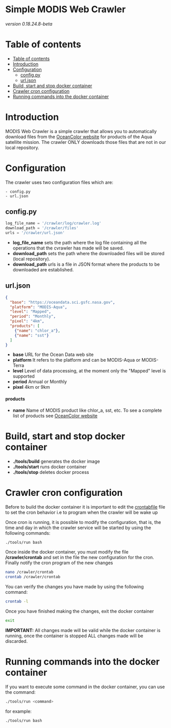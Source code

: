 # Simple MODIS Web Crawler
###### version 0.18.24.8-beta

Table of contents
=================

<!--ts-->
   * [Table of contents](#table-of-contents)
   * [Introduction](#introduction)
   * [Configuration](#configuration)
      * [config.py](#config.py)
      * [url.json](#url.json)
   * [Build, start and stop docker container](#tests)
   * [Crawler cron configuration](#dependency)
   * [Running commands into the docker container](#dependency)
<!--te-->


Introduction
============

MODIS Web Crawler is a simple crawler that allows you to automatically download files from the [OceanColor website](https://oceancolor.gsfc.nasa.gov/) for products of the Aqua satellite mission. The crawler ONLY downloads those files that are not in our local repository.

Configuration
=============

The crawler uses two configuration files which are:

```
- config.py
- url.json
```

config.py
---------

```python
log_file_name = '/crawler/log/crawler.log'
download_path = '/crawler/files'
urls = '/crawler/url.json'
```
- **log_file_name** sets the path where the log file containing all the operations that the cvrawler has made will be saved.
- **download_path** sets the path where the downloaded files will be stored (local repository).
- **download_path** urls is a file in JSON format where the products to be downloaded are established.

url.json
--------

```json
{
  "base": "https://oceandata.sci.gsfc.nasa.gov",
  "platform": "MODIS-Aqua",
  "level": "Mapped",
  "period": "Monthly",
  "pixel": "4km",
  "products": [
    {"name": "chlor_a"},
    {"name": "sst"}
  ]
}
```

- **base** URL for the Ocean Data web site
- **platform** It refers to the platform and can be MODIS-Aqua or MODIS-Terra
- **level** Level of data processing, at the moment only the "Mapped" level is supported
- **period** Annual or Monthly
- **pixel** 4km or 9km

#### products
- **name** Name of MODIS product like chlor_a, sst, etc. To see a complete list of products see [OceanColor website](https://oceancolor.gsfc.nasa.gov/)

Build, start and stop docker container
======================================

- **./tools/build** generates the docker image
- **./tools/start** runs docker container
- **./tools/stop** deletes docker process

Crawler cron configuration
==========================

Before to build the docker container it is important to edit the [crontabfile](crontabfile) file to set the cron behavior i.e to program when the crawler will be wake up

Once cron is running, it is possible to modify the configuration, that is, the time and day in which the crawler service will be started by using  the following commands:

```bash
./tools/run bash
```

Once inside the docker container, you must modify the file **/crawler/crontab** and set in the file the new configuration for the cron. Finally notify the cron program of the new changes

```bash
nano /crawler/crontab
crontab /crawler/crontab
```

You can verify the changes you have made by using the following command:

```bash
crontab -l
```

Once you have finished making the changes, exit the docker container

```bash
exit
```

**IMPORTANT:** All changes made will be valid while the docker container is running, once the container is stopped ALL changes made will be discarded.

Running commands into the docker container
==========================================

If you want to execute some command in the docker container, you can use the command:

```bash
./tools/run <command>
```

for example:

```bash
./tools/run bash
```
